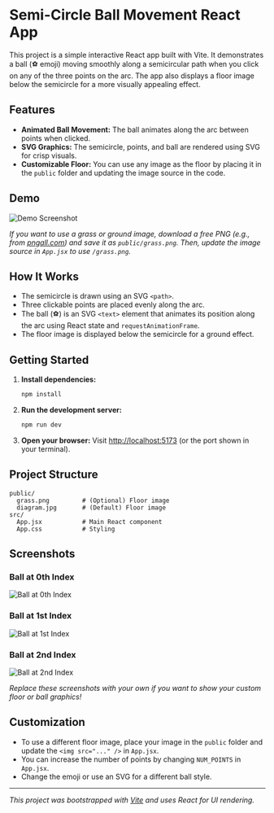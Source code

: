 # Semi-Circle Ball Movement React App

This project is a simple interactive React app built with Vite. It demonstrates a ball (⚽ emoji) moving smoothly along a semicircular path when you click on any of the three points on the arc. The app also displays a floor image below the semicircle for a more visually appealing effect.

## Features
- **Animated Ball Movement:** The ball animates along the arc between points when clicked.
- **SVG Graphics:** The semicircle, points, and ball are rendered using SVG for crisp visuals.
- **Customizable Floor:** You can use any image as the floor by placing it in the `public` folder and updating the image source in the code.

## Demo
![Demo Screenshot](public/demo-screenshot.png)

*If you want to use a grass or ground image, download a free PNG (e.g., from [pngall.com](https://www.pngall.com/grass-png/)) and save it as `public/grass.png`. Then, update the image source in `App.jsx` to use `/grass.png`.*

## How It Works
- The semicircle is drawn using an SVG `<path>`.
- Three clickable points are placed evenly along the arc.
- The ball (⚽) is an SVG `<text>` element that animates its position along the arc using React state and `requestAnimationFrame`.
- The floor image is displayed below the semicircle for a ground effect.

## Getting Started
1. **Install dependencies:**
   ```sh
   npm install
   ```
2. **Run the development server:**
   ```sh
   npm run dev
   ```
3. **Open your browser:**
   Visit [http://localhost:5173](http://localhost:5173) (or the port shown in your terminal).

## Project Structure
```
public/
  grass.png         # (Optional) Floor image
  diagram.jpg       # (Default) Floor image
src/
  App.jsx           # Main React component
  App.css           # Styling
```

## Screenshots
### Ball at 0th Index
![Ball at 0th Index](public/ball-0.png)

### Ball at 1st Index
![Ball at 1st Index](public/ball-1.png)

### Ball at 2nd Index
![Ball at 2nd Index](public/ball-2.png)

*Replace these screenshots with your own if you want to show your custom floor or ball graphics!*

## Customization
- To use a different floor image, place your image in the `public` folder and update the `<img src="..." />` in `App.jsx`.
- You can increase the number of points by changing `NUM_POINTS` in `App.jsx`.
- Change the emoji or use an SVG for a different ball style.

---

*This project was bootstrapped with [Vite](https://vitejs.dev/) and uses React for UI rendering.*
